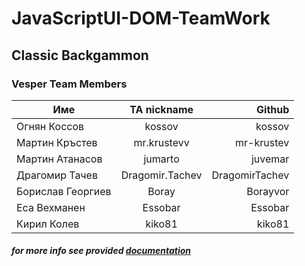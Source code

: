 # JavaScriptUI-DOM-TeamWork

## Classic Backgammon

### Vesper Team Members

| Име      | TA  nickname       | Github  |
| ------------- |:-------------:| -----:|
| Огнян Коссов  | kossov | kossov |
| Мартин Кръстев    | mr.krustevv      |   mr-krustev |
| Мартин Атанасов | jumarto     |    juvemar |
| Драгомир Тачев | Dragomir.Tachev     |    DragomirTachev |
| Борислав Георгиев | Boray      |    Borayvor |
| Еса Вехманен | Essobar      |    Essobar |
| Кирил Колев | kiko81      |    kiko81  |



##### for more info see provided [documentation](#)

